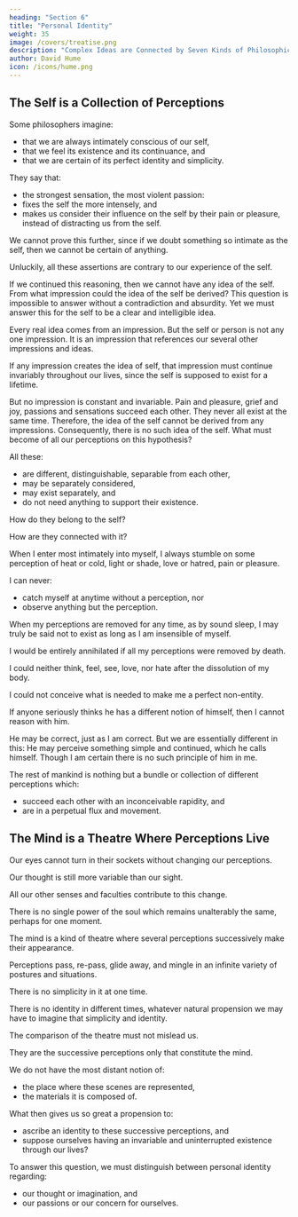```yaml
---
heading: "Section 6"
title: "Personal Identity"
weight: 35
image: /covers/treatise.png
description: "Complex Ideas are Connected by Seven Kinds of Philosophical Relations"
author: David Hume
icon: /icons/hume.png
---
```




## The Self is a Collection of Perceptions

Some philosophers imagine:
- that we are always intimately conscious of our self,
- that we feel its existence and its continuance, and
- that we are certain of its perfect identity and simplicity.

They say that:
- the strongest sensation, the most violent passion:
- fixes the self the more intensely, and
- makes us consider their influence on the self by their pain or pleasure, instead of distracting us from the self.

We cannot prove this further, since if we doubt something so intimate as the self, then we cannot be certain of anything.

Unluckily, all these assertions are contrary to our experience of the self.

If we continued this reasoning, then we cannot have any idea of the self.
From what impression could the idea of the self be derived?
This question is impossible to answer without a contradiction and absurdity.
Yet we must answer this for the self to be a clear and intelligible idea.

Every real idea comes from an impression.
But the self or person is not any one impression.
It is an impression that references our several other impressions and ideas.

If any impression creates the idea of self, that impression must continue invariably throughout our lives, since the self is supposed to exist for a lifetime.

But no impression is constant and invariable.
Pain and pleasure, grief and joy, passions and sensations succeed each other.
They never all exist at the same time.
Therefore, the idea of the self cannot be derived from any impressions.
Consequently, there is no such idea of the self.
What must become of all our perceptions on this hypothesis?

All these:
- are different, distinguishable, separable from each other,
- may be separately considered,
- may exist separately, and
- do not need anything to support their existence.

How do they belong to the self?

How are they connected with it?

When I enter most intimately into myself, I always stumble on some perception of heat or cold, light or shade, love or hatred, pain or pleasure.

I can never:
- catch myself at anytime without a perception, nor
- observe anything but the perception.

When my perceptions are removed for any time, as by sound sleep, I may truly be said not to exist as long as I am insensible of myself.

I would be entirely annihilated if all my perceptions were removed by death.

I could neither think, feel, see, love, nor hate after the dissolution of my body.

I could not conceive what is needed to make me a perfect non-entity.

If anyone seriously thinks he has a different notion of himself, then I cannot reason with him.

He may be correct, just as I am correct.
But we are essentially different in this:
He may perceive something simple and continued, which he calls himself.
Though I am certain there is no such principle of him in me.

The rest of mankind is nothing but a bundle or collection of different perceptions which:
- succeed each other with an inconceivable rapidity, and
- are in a perpetual flux and movement.


## The Mind is a Theatre Where Perceptions Live

Our eyes cannot turn in their sockets without changing our perceptions.

Our thought is still more variable than our sight.

All our other senses and faculties contribute to this change.

There is no single power of the soul which remains unalterably the same, perhaps for one moment.

The mind is a kind of theatre where several perceptions successively make their appearance.

Perceptions pass, re-pass, glide away, and mingle in an infinite variety of postures and situations.

There is no simplicity in it at one time.

There is no identity in different times, whatever natural propension we may have to imagine that simplicity and identity.

The comparison of the theatre must not mislead us.

They are the successive perceptions only that constitute the mind.

We do not have the most distant notion of:
- the place where these scenes are represented,
- the materials it is composed of.

What then gives us so great a propension to:
- ascribe an identity to these successive perceptions, and
- suppose ourselves having an invariable and uninterrupted existence through our lives?

To answer this question, we must distinguish between personal identity regarding:
- our thought or imagination, and
- our passions or our concern for ourselves.


